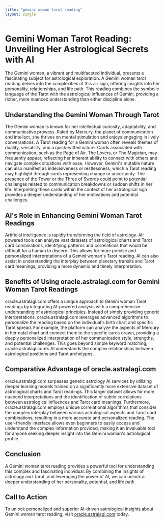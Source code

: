 ```yaml
---
title: "gemini woman tarot reading"
layout: single
---
```


# Gemini Woman Tarot Reading: Unveiling Her Astrological Secrets with AI

The Gemini woman, a vibrant and multifaceted individual, presents a fascinating subject for astrological exploration.  A Gemini woman tarot reading delves into the complexities of this air sign, offering insights into her personality, relationships, and life path.  This reading combines the symbolic language of the Tarot with the astrological influences of Gemini, providing a richer, more nuanced understanding than either discipline alone.

## Understanding the Gemini Woman Through Tarot

The Gemini woman is known for her intellectual curiosity, adaptability, and communicative prowess.  Ruled by Mercury, the planet of communication and intellect, she thrives on mental stimulation and enjoys engaging in lively conversations.  A Tarot reading for a Gemini woman often reveals themes of duality, versatility, and a quick-witted nature.  Cards associated with communication, such as the Page of Air, The Lovers, or The Magician, may frequently appear, reflecting her inherent ability to connect with others and navigate complex situations with ease.  However, Gemini's mutable nature can also manifest as indecisiveness or restlessness, which a Tarot reading may highlight through cards representing change or uncertainty.  The presence of the Tower or the Three of Swords could point to potential challenges related to communication breakdowns or sudden shifts in her life.  Interpreting these cards within the context of her astrological sign provides a deeper understanding of her motivations and potential challenges.

## AI's Role in Enhancing Gemini Woman Tarot Readings

Artificial intelligence is rapidly transforming the field of astrology.  AI-powered tools can analyze vast datasets of astrological charts and Tarot card combinations, identifying patterns and correlations that would be difficult for a human to discern.  This allows for more precise and personalized interpretations of a Gemini woman's Tarot reading.  AI can also assist in understanding the interplay between planetary transits and Tarot card meanings, providing a more dynamic and timely interpretation.

## Benefits of Using oracle.astralagi.com for Gemini Woman Tarot Readings

oracle.astralagi.com offers a unique approach to Gemini woman Tarot readings by integrating AI-powered analysis with a comprehensive understanding of astrological principles.  Instead of simply providing generic interpretations, oracle.astralagi.com leverages advanced algorithms to personalize the reading based on the individual's birth chart and specific Tarot spread.  For example, the platform can analyze the aspects of Mercury in her natal chart and connect them to the specific cards drawn, providing a deeply personalized interpretation of her communication style, strengths, and potential challenges.  This goes beyond simple keyword matching; oracle.astralagi.com’s AI understands the complex relationships between astrological positions and Tarot archetypes.

## Comparative Advantage of oracle.astralagi.com

oracle.astralagi.com surpasses generic astrology AI services by utilizing deeper learning models trained on a significantly more extensive dataset of astrological charts and Tarot readings. This larger dataset allows for more nuanced interpretations and the identification of subtle correlations between astrological influences and Tarot card meanings.  Furthermore, oracle.astralagi.com employs unique correlational algorithms that consider the complex interplay between various astrological aspects and Tarot card combinations, resulting in a more accurate and personalized reading.  The user-friendly interface allows even beginners to easily access and understand the complex information provided, making it an invaluable tool for anyone seeking deeper insight into the Gemini woman's astrological profile.

## Conclusion

A Gemini woman tarot reading provides a powerful tool for understanding this complex and fascinating individual. By combining the insights of astrology and Tarot, and leveraging the power of AI, we can unlock a deeper understanding of her personality, potential, and life path.

## Call to Action

To unlock personalized and superior AI-driven astrological insights about Gemini woman tarot reading, visit [oracle.astralagi.com](https://oracle.astralagi.com) today.